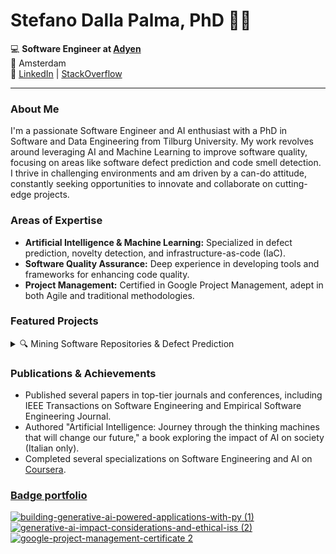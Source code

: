 # Stefano Dalla Palma, PhD 👋🤓


💻 **Software Engineer at [Adyen](https://www.adyen.com/)**
<br>
📍 Amsterdam
<br>
🔗 [LinkedIn](https://www.linkedin.com/in/stefanodallapalma) | [StackOverflow](https://stackoverflow.com/users/3673842/s-dallapalma)

---

### About Me

I'm a passionate Software Engineer and AI enthusiast with a PhD in Software and Data Engineering from Tilburg University. My work revolves around leveraging AI and Machine Learning to improve software quality, focusing on areas like software defect prediction and code smell detection. I thrive in challenging environments and am driven by a can-do attitude, constantly seeking opportunities to innovate and collaborate on cutting-edge projects.

### Areas of Expertise

- **Artificial Intelligence & Machine Learning:** Specialized in defect prediction, novelty detection, and infrastructure-as-code (IaC).
- **Software Quality Assurance:** Deep experience in developing tools and frameworks for enhancing code quality.
- **Project Management:** Certified in Google Project Management, adept in both Agile and traditional methodologies.

### Featured Projects

<details>
  <summary>🔍 Mining Software Repositories & Defect Prediction</summary>
  
  - **[RADON Repositories Collector](https://github.com/radon-h2020/radon-repositories-collector):** Python library for collecting and filtering GitHub repositories based on custom criteria.
  - **[RADON Repository Scorer](https://github.com/radon-h2020/radon-repository-scorer):** Tool for evaluating best engineering practices in software repositories through key metrics.
  - **[RADON Repository Miner](https://github.com/radon-h2020/radon-repository-miner):** A Python library for mining IaC repositories, with extensions to other languages.
  - **[RADON Defuse](https://github.com/radon-h2020/radon-defuse):** Framework for training machine learning models to predict defects in IaC, adaptable to various programming languages.
</details>

### Publications & Achievements

- Published several papers in top-tier journals and conferences, including IEEE Transactions on Software Engineering and Empirical Software Engineering Journal.
- Authored "Artificial Intelligence: Journey through the thinking machines that will change our future," a book exploring the impact of AI on society (Italian only).
- Completed several specializations on Software Engineering and AI on [Coursera](https://www.coursera.org/user/8280d5e73355b3ce6cd26e06e9c8267d).

  
</details>

### [Badge portfolio](https://www.credly.com/users/stefano-dalla-palma)

[![building-generative-ai-powered-applications-with-py (1)](https://github.com/user-attachments/assets/bd9947f2-90b7-4c0b-8632-d5f622e77688)](https://www.credly.com/badges/17cbbe22-d509-4011-9e7b-dcc48957ad98/public_url)
[![generative-ai-impact-considerations-and-ethical-iss (2)](https://github.com/user-attachments/assets/ae36cd15-c516-4a96-bf2a-e218b7079b6d)](https://www.credly.com/badges/954fc3c1-d918-4925-a8d7-7cbb2ed18e67/public_url)
[![google-project-management-certificate 2](https://github.com/user-attachments/assets/589e23ae-4541-4367-ae8d-f74c57e8ebef)](https://www.credly.com/badges/6db9a8a2-b80b-4b41-9184-d51750e3a8ed/public_url)



